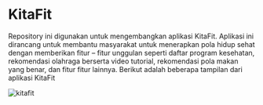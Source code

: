 # KitaFit
Repository ini digunakan untuk mengembangkan aplikasi KitaFit. Aplikasi ini dirancang untuk membantu masyarakat untuk menerapkan pola hidup sehat dengan memberikan fitur – fitur unggulan seperti daftar program kesehatan, rekomendasi olahraga berserta video tutorial, rekomendasi pola makan yang benar, dan fitur fitur lainnya. Berikut adalah beberapa tampilan dari aplikasi KitaFit

![kitafit](https://user-images.githubusercontent.com/48679768/119246655-7dd85d00-bbad-11eb-9479-199db484c647.png)


